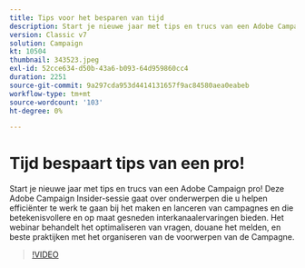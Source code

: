 ```yaml
---
title: Tips voor het besparen van tijd
description: Start je nieuwe jaar met tips en trucs van een Adobe Campaign pro! Deze Adobe Campaign Insider-sessie gaat over onderwerpen die u helpen efficiënter te werken... (Beschrijvingen moeten tussen de 60 en 160 tekens lang zijn)
version: Classic v7
solution: Campaign
kt: 10504
thumbnail: 343523.jpeg
exl-id: 52cce634-d50b-43a6-b093-64d959860cc4
duration: 2251
source-git-commit: 9a297cda953d4414131657f9ac84580aea0eabeb
workflow-type: tm+mt
source-wordcount: '103'
ht-degree: 0%

---
```


# Tijd bespaart tips van een pro!

Start je nieuwe jaar met tips en trucs van een Adobe Campaign pro! Deze Adobe Campaign Insider-sessie gaat over onderwerpen die u helpen efficiënter te werk te gaan bij het maken en lanceren van campagnes en die betekenisvollere en op maat gesneden interkanaalervaringen bieden. Het webinar behandelt het optimaliseren van vragen, douane het melden, en beste praktijken met het organiseren van de voorwerpen van de Campagne.

>[!VIDEO](https://video.tv.adobe.com/v/343523/?quality=12&learn=on)
